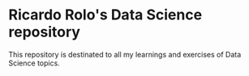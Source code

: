 # Ricardo Rolo's Data Science repository

This repository is destinated to all my learnings and exercises of Data Science topics. 
